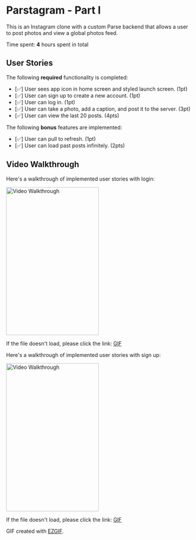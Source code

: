 # Parstagram - Part I

This is an Instagram clone with a custom Parse backend that allows a user to post photos and view a global photos feed.

Time spent: **4** hours spent in total

## User Stories

The following **required** functionality is completed:

- [✅] User sees app icon in home screen and styled launch screen. (1pt)
- [✅] User can sign up to create a new account. (1pt)
- [✅] User can log in. (1pt)
- [✅] User can take a photo, add a caption, and post it to the server. (3pt)
- [✅] User can view the last 20 posts. (4pts)

The following **bonus** features are implemented:

- [✅] User can pull to refresh. (1pt)
- [✅] User can load past posts infinitely. (2pts)

## Video Walkthrough

Here's a walkthrough of implemented user stories with login:

<img src='https://i.imgur.com/CtrDgfp.gif' title='Video Walkthrough' width='250' height='400' alt='Video Walkthrough' />

If the file doesn't load, please click the link:
[GIF](https://i.imgur.com/CtrDgfp.gif)

Here's a walkthrough of implemented user stories with sign up:

<img src='https://i.imgur.com/JtIJjHS.gif' title='Video Walkthrough' width='250' height='400' alt='Video Walkthrough' />

If the file doesn't load, please click the link:
[GIF](https://i.imgur.com/JtIJjHS.gif)

GIF created with [EZGIF](https://ezgif.com).
